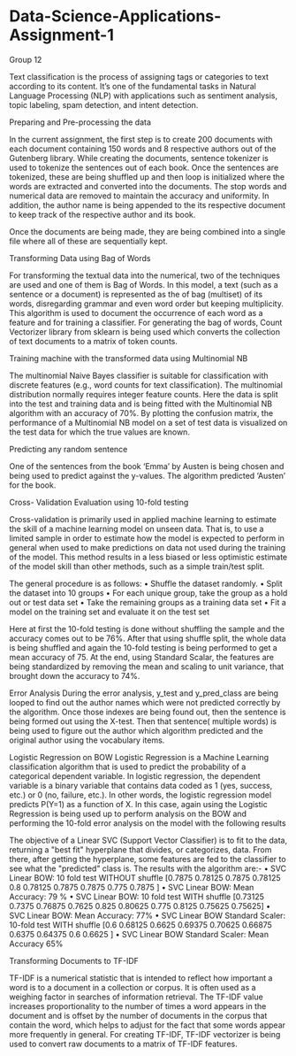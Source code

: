 # Data-Science-Applications-Assignment-1
Group 12

Text classification is the process of assigning tags or categories to text according to its content. It’s one of the fundamental tasks in Natural Language Processing (NLP) with applications such as sentiment analysis, topic labeling, spam detection, and intent detection.

Preparing and Pre-processing the data

In the current assignment, the first step is to create 200 documents with each document containing 150 words and 8 respective authors out of the Gutenberg library. While creating the documents, sentence tokenizer is used to tokenize the sentences out of each book. Once the sentences are tokenized, these are being shuffled up and then loop is initialized where the words are extracted and converted into the documents. The stop words and numerical data are removed to maintain the accuracy and uniformity. In addition, the author name is being appended to the its respective document to keep track of the respective author and its book. 

Once the documents are being made, they are being combined into a single file where all of these are sequentially kept.


Transforming Data using Bag of Words

For transforming the textual data into the numerical, two of the techniques are used and one of them is Bag of Words. In this model, a text (such as a sentence or a document) is represented as the of bag (multiset) of its words, disregarding grammar and even word order but keeping multiplicity. This algorithm is used to document the occurrence of each word as a feature and for training a classifier. For generating the bag of words, Count Vectorizer library from sklearn is being used which converts the collection of text documents to a matrix of token counts.

Training machine with the transformed data using Multinomial NB

The multinomial Naive Bayes classifier is suitable for classification with discrete features (e.g., word counts for text classification). The multinomial distribution normally requires integer feature counts. Here the data is split into the test and training data and is being fitted with the Multinomial NB algorithm with an accuracy of 70%. By plotting the confusion matrix, the performance of a Multinomial NB model on a set of test data is visualized on the test data for which the true values are known. 


Predicting any random sentence 

One of the sentences from the book ‘Emma’ by Austen is being chosen and being used to predict against the y-values. The algorithm predicted ‘Austen’ for the book.

Cross- Validation Evaluation using 10-fold testing

Cross-validation is primarily used in applied machine learning to estimate the skill of a machine learning model on unseen data. That is, to use a limited sample in order to estimate how the model is expected to perform in general when used to make predictions on data not used during the training of the model. This method results in a less biased or less optimistic estimate of the model skill than other methods, such as a simple train/test split.

The general procedure is as follows:
•	Shuffle the dataset randomly.
•	Split the dataset into 10 groups
•	For each unique group, take the group as a hold out or test data set
•	Take the remaining groups as a training data set
•	Fit a model on the training set and evaluate it on the test set

Here at first the 10-fold testing is done without shuffling the sample and the accuracy comes out to be 76%. After that using shuffle split, the whole data is being shuffled and again the 10-fold testing is being performed to get a mean accuracy of 75. At the end, using Standard Scalar, the features are being standardized by removing the mean and scaling to unit variance, that brought down the accuracy to 74%.


Error Analysis 
During the error analysis, y_test and y_pred_class are being looped to find out the author names which were not predicted correctly by the algorithm. Once those indexes are being found out, then the sentence is being formed out using the X-test. Then that sentence( multiple words) is being used to figure out the author which algorithm predicted and the original author using the vocabulary items.


Logistic Regression on BOW
Logistic Regression is a Machine Learning classification algorithm that is used to predict the probability of a categorical dependent variable. In logistic regression, the dependent variable is a binary variable that contains data coded as 1 (yes, success, etc.) or 0 (no, failure, etc.). In other words, the logistic regression model predicts P(Y=1) as a function of X.
In this case, again using the Logistic Regression is being used up to perform analysis on the BOW and performing the 10-fold error analysis on the model with the following results

The objective of a Linear SVC (Support Vector Classifier) is to fit to the data, returning a "best fit" hyperplane that divides, or categorizes, data. From there, after getting the hyperplane, some features are fed to the classifier to see what the "predicted" class is. 
The results with the algorithm are:-
•	SVC Linear BOW: 10 fold test WITHOUT shuffle [0.7875 0.78125 0.7875 0.78125 0.8     0.78125 0.7875  0.7875  0.775 0.7875 ]
•	SVC Linear BOW: Mean Accuracy: 79 %
•	SVC Linear BOW: 10 fold test WITH shuffle [0.73125 0.7375 0.76875 0.7625  0.825   0.80625 0.775   0.8125  0.75625 0.75625]
•	SVC Linear BOW: Mean Accuracy: 77%
•	SVC Linear BOW Standard Scaler: 10-fold test WITH shuffle [0.6     0.68125 0.6625 0.69375 0.70625 0.66875 0.6375  0.64375 0.6 0.6625 ]
•	SVC Linear BOW Standard Scaler: Mean Accuracy 65%




Transforming Documents to TF-IDF

TF-IDF is a numerical statistic that is intended to reflect how important a word is to a document in a collection or corpus. It is often used as a weighing factor in searches of information retrieval. The TF-IDF value increases proportionality to the number of times a word appears in the document and is offset by the number of documents in the corpus that contain the word, which helps to adjust for the fact that some words appear more frequently in general. For creating TF-IDF, TF-IDF vectorizer is being used to convert raw documents to a matrix of TF-IDF features.
